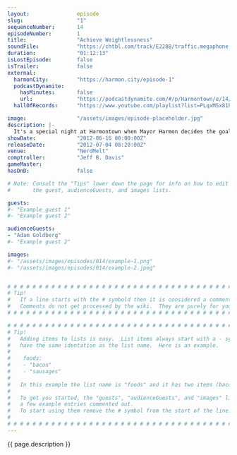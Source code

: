 ```yaml
---
layout:               episode
slug:                 "1"
sequenceNumber:       14
episodeNumber:        1
title:                "Achieve Weightlessness"
soundFile:            "https://chtbl.com/track/E2288/traffic.megaphone.fm/STA6968392779.mp3?updated=1554335997"
duration:             "01:12:13"
isLostEpisode:        false
isTrailer:            false
external:
  harmonCity:         "https://harmon.city/episode-1"
  podcastDynamite:
    hasMinutes:       false
    url:              "https://podcastdynamite.com/#/p/Harmontown/e/14/1"
  hallOfRecords:      "https://www.youtube.com/playlist?list=PLqxM5x81hNOZSS-OZejKrzkRlpjHbfrfE"

image:                "/assets/images/episode-placeholder.jpg"
description: |-
  It's a special night at Harmontown when Mayor Harmon decides the goal is to "achieve weightlessness" and establish Harmontown's real purpose. One hour, thirty tangents, two emails from Harmon's big brother and that goal remains unachieved, but a legendary theme park death does finally get its own theme song.
showDate:             "2012-06-16 00:00:00Z"
releaseDate:          "2012-07-04 08:20:00Z"
venue:                "NerdMelt"
comptroller:          "Jeff B. Davis"
gameMaster:           
hasDnD:               false

# Note: Consult the "Tips" lower down the page for info on how to edit
#       the guest, audienceGuests, and images lists.

guests:
#- "Example guest 1"
#- "Example guest 2"

audienceGuests:
- "Adam Goldberg"
#- "Example guest 2"

images:
#- "/assets/images/episodes/014/example-1.png"
#- "/assets/images/episodes/014/example-2.jpeg"


# # # # # # # # # # # # # # # # # # # # # # # # # # # # # # # # # # # # # # # # # # # # #
# Tip!
#   If a line starts with the # symbold then it is considered a comment.
#   Comments do not get processed by the wiki.  They are purely for your information.
# # # # # # # # # # # # # # # # # # # # # # # # # # # # # # # # # # # # # # # # # # # # #

# # # # # # # # # # # # # # # # # # # # # # # # # # # # # # # # # # # # # # # # # # # # #
# Tip!
#   Adding items to lists is easy.  List items always start with a - symbol and have
#   have the same identation as the list name.  Here is an example.
#
#    foods:
#    - "bacon"
#    - "sausages"
#
#   In this example the list name is "foods" and it has two items (bacon, and sausages).
#
#   To get you started, the "guests", "audienceGuests", and "images" lists below have
#   a few example entries commented out.
#   To start using them remove the # symbol from the start of the line.
#
# # # # # # # # # # # # # # # # # # # # # # # # # # # # # # # # # # # # # # # # # # # # #
---
```


<!-- The episode description will be rendered here -->
{{ page.description }}

<!-- Add your content BELOW here -->
<!-- vvvvvvvvvvvvvvvvvvvvvvvvvvv -->




<!-- ^^^^^^^^^^^^^^^^^^^^^^^^^^^ -->
<!-- Add your content ABOVE here -->

<!-- The episode gallery will be rendered here -->